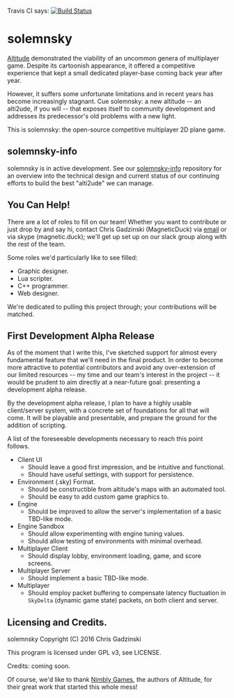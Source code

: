 Travis CI says: [![Build Status](https://travis-ci.org/solemnsky/solemnsky.svg?branch=master)](https://travis-ci.org/solemnsky/solemnsky)

# solemnsky
 
[Altitude](http://altitudegame.com) demonstrated the viability of an uncommon genera 
 of multiplayer game. Despite its cartoonish appearance, it offered a competitive 
 experience that kept a small dedicated player-base coming back year after year.

However, it suffers some unfortunate limitations and in recent years has become
 increasingly stagnant. Cue solemnsky: a new altitude -- an alti2ude, if you will -- that 
 exposes itself to community development and addresses its predecessor's old problems with 
 a new light.

This is solemnsky: the open-source competitive multiplayer 2D plane game.

## solemnsky-info

solemnsky is in active development. See our [solemnsky-info](https://github.com/solemnsky/solemnsky-info) repository for an overview into the technical design and current status of our continuing efforts to build the best "alti2ude" we can manage.

## You Can Help!

There are a lot of roles to fill on our team! Whether you want to contribute or just 
 drop by and say hi, contact Chris Gadzinski (MagneticDuck) via 
 [email](mailto:zenmags@gmail.com) or via skype (magnetic.duck); we'll get up set up
 on our slack group along with the rest of the team.

Some roles we'd particularly like to see filled:
 * Graphic designer.
 * Lua scripter.
 * C++ programmer.
 * Web designer.

We're dedicated to pulling this project through; your contributions will be matched.

## First Development Alpha Release

As of the moment that I write this, I've sketched support for almost every fundamental feature that we'll need in the final product. In order to become more attractive to potential contributors and avoid any over-extension of our limited resources -- my time and our team's interest in the project -- it would be prudent to aim directly at a near-future goal: presenting a development alpha release.

By the development alpha release, I plan to have a highly usable client/server system, with a concrete set of foundations for all that will come. It will be playable and presentable, and prepare the ground for the addition of scripting.

A list of the foreseeable developments necessary to reach this point follows.

* Client UI 
  * Should leave a good first impression, and be intuitive and functional. 
  * Should have useful settings, with support for persistence.
* Environment (.sky) Format. 
  * Should be constructible from altitude's maps with an automated tool. 
  * Should be easy to add custom game graphics to.
* Engine 
  * Should be improved to allow the server's implementation of a basic TBD-like mode.
* Engine Sandbox 
  * Should allow experimenting with engine tuning values. 
  * Should allow testing of environments with minimal overhead.
* Multiplayer Client 
  * Should display lobby, environment loading, game, and score screens.
* Multiplayer Server 
  * Should implement a basic TBD-like mode.
* Multiplayer 
  * Should employ packet buffering to compensate latency fluctuation in `SkyDelta` (dynamic game state) packets, on both client and server.

## Licensing and Credits.

solemnsky  Copyright (C) 2016 Chris Gadzinski

This program is licensed under GPL v3, see LICENSE.

Credits: coming soon.

Of course, we'd like to thank [Nimbly Games](http://nimblygames.com), the authors of
 Altitude, for their great work that started this whole mess!

